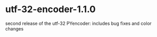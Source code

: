 # utf-32-encoder-1.1.0

second release of the utf-32 PYencoder:
includes bug fixes and color changes
